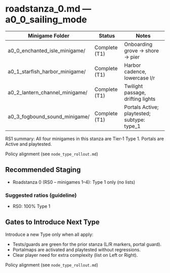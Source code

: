 # roadstanza_0.md — a0_0_sailing_mode

| Minigame Folder                 | Status        | Notes                             |
|---------------------------------|---------------|-----------------------------------|
| a0_0_enchanted_isle_minigame/   | Complete (T1) | Onboarding grove → shore → pier   |
| a0_1_starfish_harbor_minigame/  | Complete (T1) | Harbor cadence, lowercase l/r     |
| a0_2_lantern_channel_minigame/   | Complete (T1) | Twilight passage, drifting lights |
| a0_3_fogbound_sound_minigame/    | Complete (T1) | Portals Active; playtested; subtype: type_1 |

RS1 summary: All four minigames in this stanza are Tier‑1 Type 1. Portals are Active and playtested.

Policy alignment (see `node_type_rollout.md`)

## Recommended Staging

- Roadstanza 0 (RS0 – minigames 1–4): Type 1 only (no lists)

### Suggested ratios (guideline)

- RS0: 100% Type 1

## Gates to Introduce Next Type

Introduce a new Type only when all apply:

- Tests/guards are green for the prior stanza (L/R markers, portal guard).
- Portalmaps are activated and playtested without regressions.
- Clear player need for extra complexity (list on Left or Right).

Policy alignment (see `node_type_rollout.md`)

